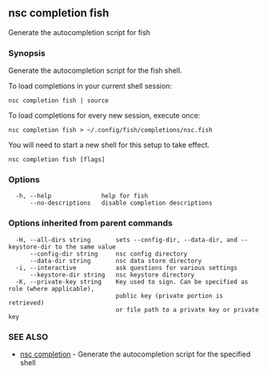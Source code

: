 ## nsc completion fish

Generate the autocompletion script for fish

### Synopsis

Generate the autocompletion script for the fish shell.

To load completions in your current shell session:

	nsc completion fish | source

To load completions for every new session, execute once:

	nsc completion fish > ~/.config/fish/completions/nsc.fish

You will need to start a new shell for this setup to take effect.


```
nsc completion fish [flags]
```

### Options

```
  -h, --help              help for fish
      --no-descriptions   disable completion descriptions
```

### Options inherited from parent commands

```
  -H, --all-dirs string       sets --config-dir, --data-dir, and --keystore-dir to the same value
      --config-dir string     nsc config directory
      --data-dir string       nsc data store directory
  -i, --interactive           ask questions for various settings
      --keystore-dir string   nsc keystore directory
  -K, --private-key string    Key used to sign. Can be specified as role (where applicable),
                              public key (private portion is retrieved)
                              or file path to a private key or private key 
```

### SEE ALSO

* [nsc completion](nsc_completion.md)	 - Generate the autocompletion script for the specified shell

